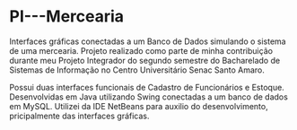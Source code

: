 # PI---Mercearia

Interfaces gráficas conectadas a um Banco de Dados simulando o sistema de uma mercearia. Projeto realizado como parte de minha contribuição durante meu Projeto Integrador do segundo semestre do Bacharelado de Sistemas de Informação no Centro Universitário Senac Santo Amaro.

Possui duas interfaces funcionais de Cadastro de Funcionários e Estoque. Desenvolvidas em Java utilizando Swing conectadas a um banco de dados em MySQL. Utilizei da IDE NetBeans para auxilio do desenvolvimento, pricipalmente das interfaces gráficas. 
